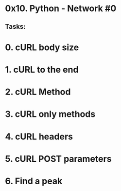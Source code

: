 # 0x10. Python - Network #0

## Tasks:

# 0. cURL body size
# 1. cURL to the end
# 2. cURL Method
# 3. cURL only methods
# 4. cURL headers
# 5. cURL POST parameters
# 6. Find a peak
